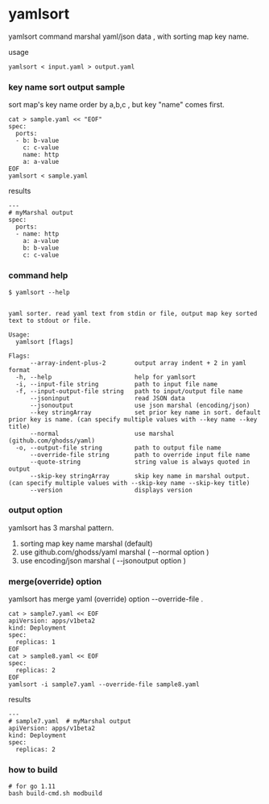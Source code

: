 # yamlsort

yamlsort command marshal yaml/json data , with sorting map key name.

usage

```
yamlsort < input.yaml > output.yaml
```

### key name sort output sample

sort map's key name order by a,b,c , but key "name" comes first.

```
cat > sample.yaml << "EOF"
spec:
  ports:
  - b: b-value
    c: c-value
    name: http
    a: a-value
EOF
yamlsort < sample.yaml
```

results

```
---
# myMarshal output
spec:
  ports:
  - name: http
    a: a-value
    b: b-value
    c: c-value
```

### command help

```
$ yamlsort --help


yaml sorter. read yaml text from stdin or file, output map key sorted text to stdout or file.

Usage:
  yamlsort [flags]

Flags:
      --array-indent-plus-2        output array indent + 2 in yaml format
  -h, --help                       help for yamlsort
  -i, --input-file string          path to input file name
  -f, --input-output-file string   path to input/output file name
      --jsoninput                  read JSON data
      --jsonoutput                 use json marshal (encoding/json)
      --key stringArray            set prior key name in sort. default prior key is name. (can specify multiple values with --key name --key title)
      --normal                     use marshal (github.com/ghodss/yaml)
  -o, --output-file string         path to output file name
      --override-file string       path to override input file name
      --quote-string               string value is always quoted in output
      --skip-key stringArray       skip key name in marshal output. (can specify multiple values with --skip-key name --skip-key title)
      --version                    displays version
```

### output option

yamlsort has 3 marshal pattern.
1. sorting map key name marshal (default)
2. use github.com/ghodss/yaml marshal ( --normal option )
3. use encoding/json marshal ( --jsonoutput option )

### merge(override) option

yamlsort has merge yaml (override) option --override-file .

```
cat > sample7.yaml << EOF
apiVersion: apps/v1beta2
kind: Deployment
spec:
  replicas: 1
EOF
cat > sample8.yaml << EOF
spec:
  replicas: 2
EOF
yamlsort -i sample7.yaml --override-file sample8.yaml
```
results
```
---
# sample7.yaml  # myMarshal output
apiVersion: apps/v1beta2
kind: Deployment
spec:
  replicas: 2
```

### how to build

```
# for go 1.11
bash build-cmd.sh modbuild
```
